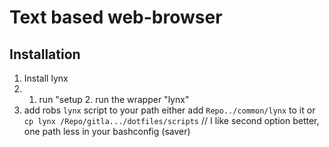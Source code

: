 # Text based web-browser

## Installation

1. Install lynx
2. 1. run "setup 2. run the wrapper "lynx"
3. add robs `lynx` script to your path either add `Repo../common/lynx` to it or `cp lynx /Repo/gitla.../dotfiles/scripts` // I like second option better, one path less in your bashconfig (saver)
